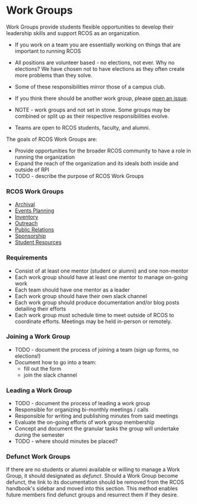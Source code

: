 # Work Groups

Work Groups provide students flexible opportunities to develop their leadership skills and support RCOS as an organization.

- If you work on a team you are essentially working on things that are important to running RCOS

- All positions are volunteer based - no elections, not ever. Why no elections? We have chosen not to have elections as they often create more problems than they solve.

- Some of these responsibilities mirror those of a campus club.

- If you think there should be another work group, please [open an issue]().

- NOTE - work groups and not set in stone. Some groups may be combined or split up as their respective responsibilities evolve.

- Teams are open to RCOS students, faculty, and alumni.

The goals of RCOS Work Groups are:
- Provide opportunities for the broader RCOS community to have a role in running the organization
- Expand the reach of the organization and its ideals both inside and outside of RPI
- TODO - describe the purpose of RCOS Work Groups

### RCOS Work Groups
- [Archival](/archival.md)
- [Events Planning](/events_planning.md)
- [Inventory](/inventory.md)
- [Outreach](/outreach.md)
- [Public Relations](/public_relations.md)
- [Sponsorship](/sponsorship.md)
- [Student Resources](/student_resources.md)

### Requirements
- Consist of at least one mentor (student or alumni) and one non-mentor
- Each work group should have at least one mentor to manage on-going work
- Each team should have one mentor as a leader
- Each work group should have their own slack channel
- Each work group should produce documentation and/or blog posts detailing their efforts
- Each work group must schedule time to meet outside of RCOS to coordinate efforts. Meetings may be held in-person or remotely.

### Joining a Work Group
- TODO - document the process of joining a team (sign up forms, no elections!)
- Document how to go into a team:
  - fill out the form
  - join the slack channel

### Leading a Work Group
- TODO - document the process of leading a work group
- Responsible for organizing bi-monthly meetings / calls
- Responsible for writing and publishing minutes from said meetings
- Evaluate the on-going efforts of work group membership
- Concept and document the granular tasks the group will undertake during the semester
- TODO - where should minutes be placed?

### Defunct Work Groups
If there are no students or alumni available or willing to manage a Work Group, it should designated as _defunct_. Should a Work Group become defunct, the link to its documentation should be removed from the RCOS handbook's sidebar and moved into this section. This method enables future members find defunct groups and resurrect them if they desire.

